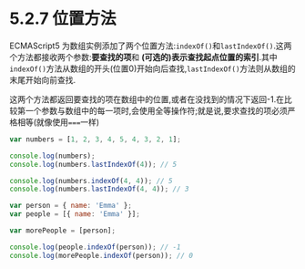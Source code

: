# 5.2.7 位置方法

ECMAScript5 为数组实例添加了两个位置方法:`indexOf()`和`lastIndexOf()`.这两个方法都接收两个参数:**要查找的项**和 **(可选的)表示查找起点位置的索引**.其中`indexOf()`方法从数组的开头(位置0)开始向后查找,`lastIndexOf()`方法则从数组的末尾开始向前查找.

这两个方法都返回要查找的项在数组中的位置,或者在没找到的情况下返回-1.在比较第一个参数与数组中的每一项时,会使用全等操作符;就是说,要求查找的项必须严格相等(就像使用`===`一样)

``` js .line-numbers
var numbers = [1, 2, 3, 4, 5, 4, 3, 2, 1];

console.log(numbers);
console.log(numbers.lastIndexOf(4)); // 5

console.log(numbers.indexOf(4, 4)); // 5
console.log(numbers.lastIndexOf(4, 4)); // 3

var person = { name: 'Emma' };
var people = [{ name: 'Emma' }];

var morePeople = [person];

console.log(people.indexOf(person)); // -1
console.log(morePeople.indexOf(person)); // 0
```

